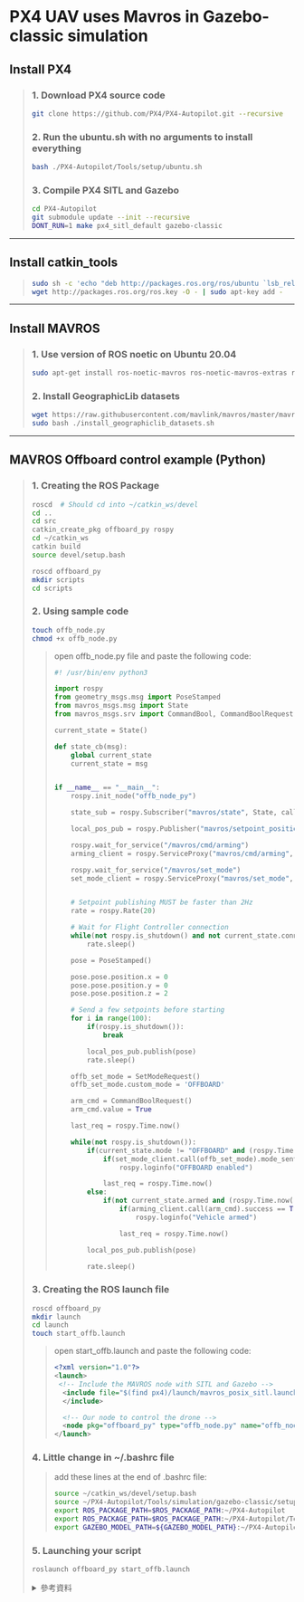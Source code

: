 # PX4 UAV uses Mavros in Gazebo-classic simulation

## Install PX4
> ### 1. Download PX4 source code
> ```bash
> git clone https://github.com/PX4/PX4-Autopilot.git --recursive
> ```
>
> ### 2. Run the ubuntu.sh with no arguments to install everything
> ```bash
> bash ./PX4-Autopilot/Tools/setup/ubuntu.sh
> ```
>
> ### 3. Compile PX4 SITL and Gazebo
> ```bash
> cd PX4-Autopilot
> git submodule update --init --recursive
> DONT_RUN=1 make px4_sitl_default gazebo-classic
> ```
---
## Install catkin_tools
> ```bash
> sudo sh -c 'echo "deb http://packages.ros.org/ros/ubuntu `lsb_release -sc` main" > /etc/apt/sources.list.d/ros-latest.list'
> wget http://packages.ros.org/ros.key -O - | sudo apt-key add -
> ```
---
## Install MAVROS
> ### 1. Use version of ROS noetic on Ubuntu 20.04
> ```bash
> sudo apt-get install ros-noetic-mavros ros-noetic-mavros-extras ros-noetic-mavros-msgs
> ```
>
> ### 2. Install GeographicLib datasets
> ```bash
> wget https://raw.githubusercontent.com/mavlink/mavros/master/mavros/scripts/install_geographiclib_datasets.sh
> sudo bash ./install_geographiclib_datasets.sh
> ```
> 
---
## MAVROS Offboard control example (Python)
> ### 1. Creating the ROS Package
> ```bash
> roscd  # Should cd into ~/catkin_ws/devel
> cd ..
> cd src
> catkin_create_pkg offboard_py rospy
> cd ~/catkin_ws
> catkin build
> source devel/setup.bash
>
> roscd offboard_py
> mkdir scripts
> cd scripts
> ```
>
> ### 2. Using sample code
> ```bash
> touch offb_node.py
> chmod +x offb_node.py
> ```
>> open offb_node.py file and paste the following code:
>> ```python
>> #! /usr/bin/env python3
>>
>> import rospy
>> from geometry_msgs.msg import PoseStamped
>> from mavros_msgs.msg import State
>> from mavros_msgs.srv import CommandBool, CommandBoolRequest, SetMode, SetModeRequest
>>
>> current_state = State()
>>
>> def state_cb(msg):
>>     global current_state
>>     current_state = msg
>>
>>
>> if __name__ == "__main__":
>>     rospy.init_node("offb_node_py")
>>
>>     state_sub = rospy.Subscriber("mavros/state", State, callback = state_cb)
>>
>>     local_pos_pub = rospy.Publisher("mavros/setpoint_position/local", PoseStamped, queue_size=10)
>>
>>     rospy.wait_for_service("/mavros/cmd/arming")
>>     arming_client = rospy.ServiceProxy("mavros/cmd/arming", CommandBool)
>>
>>     rospy.wait_for_service("/mavros/set_mode")
>>     set_mode_client = rospy.ServiceProxy("mavros/set_mode", SetMode)
>>
>>
>>     # Setpoint publishing MUST be faster than 2Hz
>>     rate = rospy.Rate(20)
>>
>>     # Wait for Flight Controller connection
>>     while(not rospy.is_shutdown() and not current_state.connected):
>>         rate.sleep()
>>
>>     pose = PoseStamped()
>>
>>     pose.pose.position.x = 0
>>     pose.pose.position.y = 0
>>     pose.pose.position.z = 2
>>
>>     # Send a few setpoints before starting
>>     for i in range(100):
>>         if(rospy.is_shutdown()):
>>             break
>>
>>         local_pos_pub.publish(pose)
>>         rate.sleep()
>>
>>     offb_set_mode = SetModeRequest()
>>     offb_set_mode.custom_mode = 'OFFBOARD'
>>
>>     arm_cmd = CommandBoolRequest()
>>     arm_cmd.value = True
>>
>>     last_req = rospy.Time.now()
>>
>>     while(not rospy.is_shutdown()):
>>         if(current_state.mode != "OFFBOARD" and (rospy.Time.now() - last_req) > rospy.Duration(5.0)):
>>             if(set_mode_client.call(offb_set_mode).mode_sent == True):
>>                 rospy.loginfo("OFFBOARD enabled")
>>
>>             last_req = rospy.Time.now()
>>         else:
>>             if(not current_state.armed and (rospy.Time.now() - last_req) > rospy.Duration(5.0)):
>>                 if(arming_client.call(arm_cmd).success == True):
>>                     rospy.loginfo("Vehicle armed")
>>
>>                 last_req = rospy.Time.now()
>>
>>         local_pos_pub.publish(pose)
>>
>>         rate.sleep()
>> ```
>
> ### 3. Creating the ROS launch file
> ```bash
> roscd offboard_py
> mkdir launch
> cd launch
> touch start_offb.launch
> ```
>> open start_offb.launch and paste the following code:
>> ```XML
>> <?xml version="1.0"?>
>> <launch>
>>  <!-- Include the MAVROS node with SITL and Gazebo -->
>>	 <include file="$(find px4)/launch/mavros_posix_sitl.launch">
>>	 </include>
>>
>>	 <!-- Our node to control the drone -->
>>	 <node pkg="offboard_py" type="offb_node.py" name="offb_node_py" required="true" output="screen" />
>> </launch>
>>```
>>
>
> ### 4. Little change in ~/.bashrc file
>> add these lines at the end of .bashrc file:
>>
>> ```bash
>> source ~/catkin_ws/devel/setup.bash
>> source ~/PX4-Autopilot/Tools/simulation/gazebo-classic/setup_gazebo.bash ~/PX4-Autopilot ~/PX4-Autopilot/build/px4_sitl_default
>> export ROS_PACKAGE_PATH=$ROS_PACKAGE_PATH:~/PX4-Autopilot
>> export ROS_PACKAGE_PATH=$ROS_PACKAGE_PATH:~/PX4-Autopilot/Tools/simulation/gazebo-classic/sitl_gazebo-classic
>> export GAZEBO_MODEL_PATH=${GAZEBO_MODEL_PATH}:~/PX4-Autopilot/Tools/simulation/gazebo-classic/sitl_gazebo-classic/models
>> ```
>
> ### 5. Launching your script
> ```bash
> roslaunch offboard_py start_offb.launch
> ```
>
> <details>
>  <summary>參考資料</summary>
>    1. <a href="https://docs.px4.io/main/en/dev_setup/dev_env_linux_ubuntu.html">Ubuntu Development Environment</a><br>
>    2. <a href="https://docs.px4.io/main/en/ros/mavros_installation.html#ros-noetic-(ubuntu-22.04)">ROS (1) with MAVROS Installation Guide</a><br>
>    3. <a href="https://catkin-tools.readthedocs.io/en/latest/installing.html">Installing catkin_tools</a><br>
>    4. <a href="https://docs.px4.io/main/en/ros/mavros_offboard_python.html">MAVROS Offboard control example (Python)</a><br>
>    5. <a href="https://github.com/PX4/PX4-Autopilot/issues/14762">ERROR: cannot launch node of type [px4/px4]</a><br>
>    6. <a href="https://discuss.px4.io/t/unable-to-run-mavros-and-px4-with-rlexception-error/32925">Unable to run MAVROS and PX4 with RLException error</a><br>
> </details>
